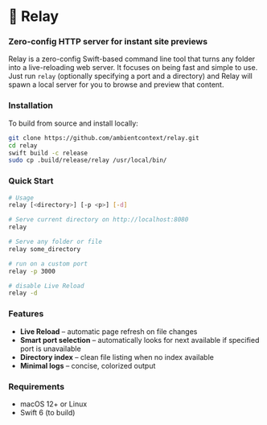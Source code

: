 # 📡 Relay
### Zero-config HTTP server for instant site previews

Relay is a zero-config Swift-based command line tool that turns any folder into a live-reloading web server. It focuses on being fast and simple to use. Just run `relay` (optionally specifying a port and a directory) and Relay will spawn a local server for you to browse and preview that content. 

### Installation

To build from source and install locally:

```bash
git clone https://github.com/ambientcontext/relay.git
cd relay
swift build -c release
sudo cp .build/release/relay /usr/local/bin/
```

### Quick Start
```bash
# Usage
relay [<directory>] [-p <p>] [-d]

# Serve current directory on http://localhost:8080
relay                 

# Serve any folder or file
relay some_directory  

# run on a custom port
relay -p 3000

# disable Live Reload         
relay -d             
```

### Features

- **Live Reload** – automatic page refresh on file changes
- **Smart port selection** – automatically looks for next available if specified port is unavailable
- **Directory index** – clean file listing when no index available
- **Minimal logs** – concise, colorized output

### Requirements

- macOS 12+ or Linux
- Swift 6 (to build)
